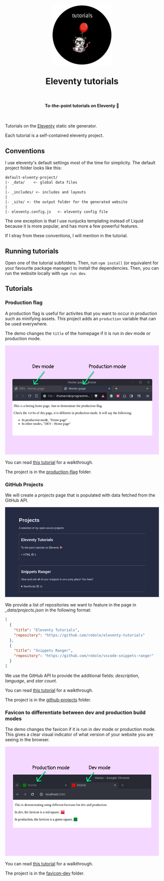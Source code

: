 <h1 align="center">
  <br>
    <img align="center" alt="A cartoon possum is floating on a balloon with a black circle in the background and the text 'tutorials' above it" src=".img/logo.png" width="200">
  <br>
	<br>
  Eleventy tutorials
  <br>
  <br>
</h1>
<h4 align="center">To-the-point tutorials on Eleventy 🎯</h4>
<br>

Tutorials on the [Eleventy](https://www.11ty.dev/) static site generator.

Each tutorial is a self-contained eleventy project.

## Conventions

I use eleventy's default settings most of the time for simplicity. The default project folder looks like this:

```
default-elventy-project/
|- _data/    <- global data files
|
|- _includes/ <- includes and layouts
|
|- _site/ <- the output folder for the generated website
|
|- eleventy.config.js   <- eleventy config file
```

The one exception is that I use nunjucks templating instead of Liquid because it is more popular, and has more a few powerful features.

If I stray from these conventions, I will mention in the tutorial.

## Running tutorials

Open one of the tutorial subfolders. Then, run `npm install` (or equivalent for your favourite package manager) to install the dependencies. Then, you can run the website locally with `npm run dev`.

## Tutorials

### Production flag

A production flag is useful for activites that you want to occur in production such as minifying assets. This project adds an `production` variable that can be used everywhere.

The demo changes the `title` of the homepage if it is run in dev mode or production mode.

![title is different in dev mode and prod mode](.img/production-flag-title-modes.png)

You can read [this tutorial](https://www.roboleary.net/webdev/2024/01/24/eleventy-production-flag.html) for a walkthrough.

The project is in the [production-flag](/production-flag/) folder.

### GitHub Projects

We will create a *projects* page that is populated with data fetched from the GitHub API.

![projects page](/.img/github-projects-screenshot.png)

We provide a list of repositories we want to feature in the page in *_data/projects.json* in the following format:

```json
[
  {
    "title": "Eleventy Tutorials",
    "repository": "https://github.com/robole/eleventy-tutorials"
  },
  {
    "title": "Snippets Ranger",
    "repository": "https://github.com/robole/vscode-snippets-ranger"
  }
]
```

We use the GitHub API to provide the additional fields: *description*, *language*, and *star count*.

You can read [this tutorial](https://www.roboleary.net/webdev/2024/02/07/eleventy-fetch.html) for a walkthrough.

The project is in the [github-projects](/github-projects/) folder.

### Favicon to differentiate between dev and production build modes

The demo changes the favicon if it is run in dev mode or production mode. This gives a clear visual indicator of what version of your website you are seeing in the browser.

![favicon is different in dev mode and prod mode](.img/favicon-dev-prod.png)

You can read [this tutorial](https://www.roboleary.net/2024/02/15/eleventy-favicon-modes.html) for a walkthrough.

The project is in the [favicon-dev](/favicon-dev/) folder.
